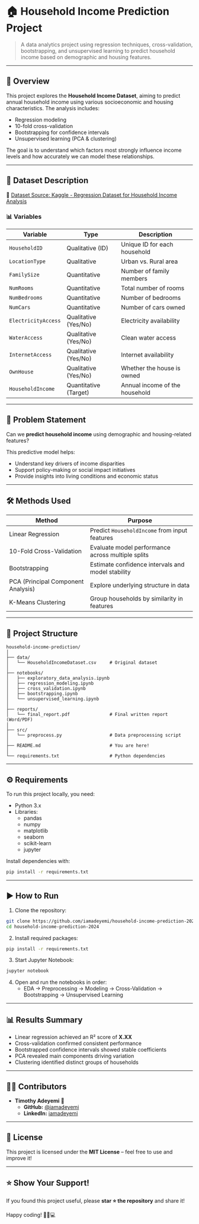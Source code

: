 # 🏠 Household Income Prediction Project

> A data analytics project using regression techniques, cross-validation, bootstrapping, and unsupervised learning to predict household income based on demographic and housing features.

---

## 🧾 Overview

This project explores the **Household Income Dataset**, aiming to predict annual household income using various socioeconomic and housing characteristics. The analysis includes:

- Regression modeling
- 10-fold cross-validation
- Bootstrapping for confidence intervals
- Unsupervised learning (PCA & clustering)

The goal is to understand which factors most strongly influence income levels and how accurately we can model these relationships.

---

## 📁 Dataset Description

🔗 [Dataset Source: Kaggle - Regression Dataset for Household Income Analysis](https://www.kaggle.com/datasets/stealthtechnologies/regression-dataset-for-household-income-analysis)

### 📊 Variables

| Variable | Type | Description |
|---------|------|-------------|
| `HouseholdID` | Qualitative (ID) | Unique ID for each household |
| `LocationType` | Qualitative | Urban vs. Rural area |
| `FamilySize` | Quantitative | Number of family members |
| `NumRooms` | Quantitative | Total number of rooms |
| `NumBedrooms` | Quantitative | Number of bedrooms |
| `NumCars` | Quantitative | Number of cars owned |
| `ElectricityAccess` | Qualitative (Yes/No) | Electricity availability |
| `WaterAccess` | Qualitative (Yes/No) | Clean water access |
| `InternetAccess` | Qualitative (Yes/No) | Internet availability |
| `OwnHouse` | Qualitative (Yes/No) | Whether the house is owned |
| `HouseholdIncome` | Quantitative (Target) | Annual income of the household |

---

## 🎯 Problem Statement

Can we **predict household income** using demographic and housing-related features?

This predictive model helps:
- Understand key drivers of income disparities
- Support policy-making or social impact initiatives
- Provide insights into living conditions and economic status

---

## 🛠️ Methods Used

| Method | Purpose |
|--------|---------|
| Linear Regression | Predict `HouseholdIncome` from input features |
| 10-Fold Cross-Validation | Evaluate model performance across multiple splits |
| Bootstrapping | Estimate confidence intervals and model stability |
| PCA (Principal Component Analysis) | Explore underlying structure in data |
| K-Means Clustering | Group households by similarity in features |

---

## 📁 Project Structure

```
household-income-prediction/
│
├── data/
│   └── HouseholdIncomeDataset.csv     # Original dataset
│
├── notebooks/
│   ├── exploratory_data_analysis.ipynb
│   ├── regression_modeling.ipynb
│   ├── cross_validation.ipynb
│   ├── bootstrapping.ipynb
│   └── unsupervised_learning.ipynb
│
├── reports/
│   └── final_report.pdf               # Final written report (Word/PDF)
│
├── src/
│   └── preprocess.py                  # Data preprocessing script
│
├── README.md                          # You are here!
│
└── requirements.txt                   # Python dependencies
```

---

## ⚙️ Requirements

To run this project locally, you need:

- Python 3.x
- Libraries:
  - pandas
  - numpy
  - matplotlib
  - seaborn
  - scikit-learn
  - jupyter

Install dependencies with:

```bash
pip install -r requirements.txt
```

---

## ▶️ How to Run

1. Clone the repository:

```bash
git clone https://github.com/iamadeyemi/household-income-prediction-2024.git
cd household-income-prediction-2024
```

2. Install required packages:

```bash
pip install -r requirements.txt
```

3. Start Jupyter Notebook:

```bash
jupyter notebook
```

4. Open and run the notebooks in order:
   - EDA → Preprocessing → Modeling → Cross-Validation → Bootstrapping → Unsupervised Learning

---

## 📊 Results Summary

- Linear regression achieved an R² score of **X.XX**
- Cross-validation confirmed consistent performance
- Bootstrapped confidence intervals showed stable coefficients
- PCA revealed main components driving variation
- Clustering identified distinct groups of households

---

## 👨‍💻 **Contributors**  
- **Timothy Adeyemi** 🚀  
  - **GitHub:** [@iamadeyemi](https://github.com/iamadeyemi)  
  - **LinkedIn:** [iamadeyemi](https://www.linkedin.com/in/timothy-ade/)  

---

## 📜 **License**  
This project is licensed under the **MIT License** – feel free to use and improve it!  

---

## ⭐ **Show Your Support!**  
If you found this project useful, please **star ⭐ the repository** and share it!  

Happy coding! 🚀🏡💻
